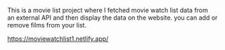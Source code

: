 This is a movie list project where I fetched movie watch list data from          
an external API and then display the data on the website. you can add or remove films from your list.                                                                                
 
https://moviewatchlist1.netlify.app/      
